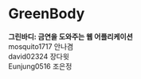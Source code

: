 # GreenBody
**그린바디: 금연을 도와주는 웹 어플리케이션**<br>
mosquito1717 안나겸<br>
david02324 장다윗<br>
Eunjung0516 조은정
